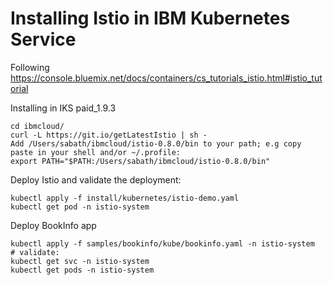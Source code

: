 # Installing Istio in IBM Kubernetes Service

Following https://console.bluemix.net/docs/containers/cs_tutorials_istio.html#istio_tutorial

Installing in IKS paid_1.9.3

```
cd ibmcloud/
curl -L https://git.io/getLatestIstio | sh -
Add /Users/sabath/ibmcloud/istio-0.8.0/bin to your path; e.g copy paste in your shell and/or ~/.profile:
export PATH="$PATH:/Users/sabath/ibmcloud/istio-0.8.0/bin"
```

Deploy Istio and validate the deployment:
```
kubectl apply -f install/kubernetes/istio-demo.yaml
kubectl get pod -n istio-system
```

Deploy BookInfo app
```
kubectl apply -f samples/bookinfo/kube/bookinfo.yaml -n istio-system
# validate: 
kubectl get svc -n istio-system
kubectl get pods -n istio-system

```
